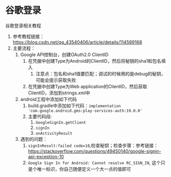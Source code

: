 # 谷歌登录
谷歌登录相关教程

1. 参考教程链接：https://blog.csdn.net/qq_43540406/article/details/114589168
2. 主要流程：
   1. Google API控制台，创建OAuth2.0 ClientID
      1. 在凭据中创建Type为Android的ClientID，然后将秘钥的sha1和包名填入
         1. 注意点：包名和sha1值要匹配；调试的时候用的是debug的秘钥，可能会提示获取失败
      2. 在凭据中创建Type为Web application的ClientID，然后获取ClientID，添加到strings.xml中
   2. android工程中添加如下代码
      1. build.gradle中添加如下代码：```implementation 'com.google.android.gms:play-services-auth:19.0.0'```
      2. 主要代码段: 
         1. ```GoogleSignIn.getClient```
         2. ```signIn```
         3. ```onActivityResult```
   3. 遇到的问题：
      1. ```signInResult:failed code=10```,检查秘钥；检查步骤：参考链接：https://stackoverflow.com/questions/49450140/google-signin-api-exception-10
      2. ```Google Sign In for Android: Cannot resolve RC_SIGN_IN```, 这个只是个唯一标识，你自己随便定义一个大一点的值即可
